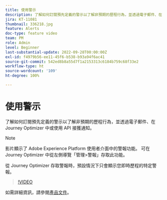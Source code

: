 ```yaml
---
title: 使用警示
description: 了解如何訂閱預先定義的警示以了解非預期的歷程行為，並透過電子郵件、在 Journey Optimizer 中或使用 API 接獲通知。
jira: KT-11081
thumbnail: 336218.jpg
feature: Alerts
doc-type: feature video
team: PM
role: Admin
level: Beginner
last-substantial-update: 2022-09-28T00:00:00Z
exl-id: f4979b56-ee11-45f6-b538-b93a94f6ac41
source-git-commit: 542ed8b8a55d7f1a2153313c6184b759c68f33e2
workflow-type: ht
source-wordcount: '109'
ht-degree: 100%

---
```


# 使用警示

了解如何訂閱預先定義的警示以了解非預期的歷程行為，並透過電子郵件、在 Journey Optimizer 中或使用 API 接獲通知。

>[!NOTE]
>
>影片顯示了 Adobe Experience Platform 使用者介面中的警報功能。 可在 Journey Optimizer 中從左側導覽「管理>警報」存取此功能。
>
>
>從 Journey Optimizer 存取警報時，預設情況下只會顯示您即時歷程的特定警報。

>[!VIDEO](https://video.tv.adobe.com/v/336218?quality=12&learn=on)

如需詳細資訊，請參閱[產品文件](https://experienceleague.adobe.com/docs/journey-optimizer/using/reporting/alerts.html?lang=zh-Hant)。
